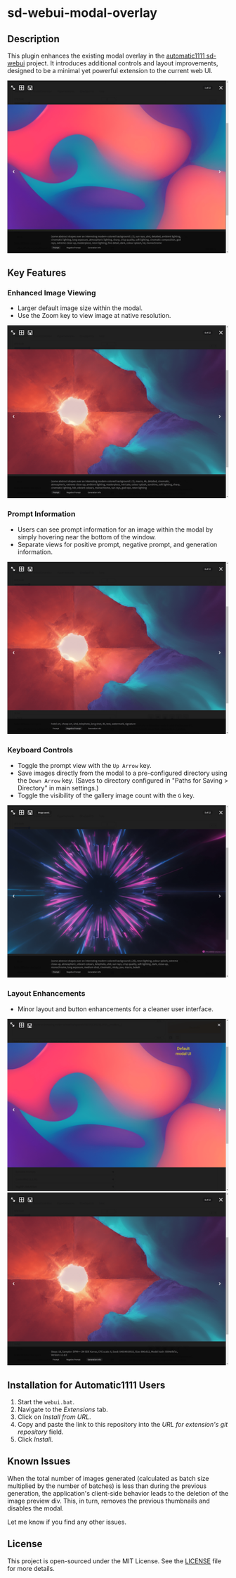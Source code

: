 # sd-webui-modal-overlay

## Description

This plugin enhances the existing modal overlay in the [automatic1111 sd-webui](https://github.com/AUTOMATIC1111/stable-diffusion-webui) project. It introduces additional controls and layout improvements, designed to be a minimal yet powerful extension to the current web UI.

![image](sd-webui-modal-overlay-ss0_new_ui.png)

## Key Features

### Enhanced Image Viewing 
- Larger default image size within the modal.
- Use the Zoom key to view image at native resolution.

![image](preview_images/sd-webui-modal-overlay-ss1.png)

### Prompt Information
   - Users can see prompt information for an image within the modal by simply hovering near the bottom of the window.
   - Separate views for positive prompt, negative prompt, and generation information.

![image](preview_images/sd-webui-modal-overlay-ss2.png)

### Keyboard Controls
  - Toggle the prompt view with the `Up Arrow` key.
  - Save images directly from the modal to a pre-configured directory using the `Down Arrow` key. (Saves to directory configured in "Paths for Saving > Directory" in main settings.)
  - Toggle the visibility of the gallery image count with the `G` key.

![image](preview_images/sd-webui-modal-overlay-ss4.png)

### Layout Enhancements 
  - Minor layout and button enhancements for a cleaner user interface.

![image](preview_images/sd-webui-modal-overlay-ss0_old_ui.png)
![image](preview_images/sd-webui-modal-overlay-ss3.png)

## Installation for Automatic1111 Users

1. Start the `webui.bat`.
2. Navigate to the *Extensions* tab.
3. Click on *Install from URL*.
4. Copy and paste the link to this repository into the *URL for extension's git repository* field.
5. Click *Install*.

## Known Issues

When the total number of images generated (calculated as batch size multiplied by the number of batches) is less than during the previous generation, the application's client-side behavior leads to the deletion of the image preview div. This, in turn, removes the previous thumbnails and disables the modal.

Let me know if you find any other issues.

## License

This project is open-sourced under the MIT License. See the [LICENSE](LICENSE) file for more details.



